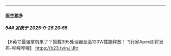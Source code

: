 ﻿
*****

####  医生狼多  
##### 54#       发表于 2025-9-26 20:55

【8英寸最强掌机来了？搭载395处理器至高120W性能释放！飞行家Apex即将发布-哔哩哔哩】 https://b23.tv/nJIJltr

